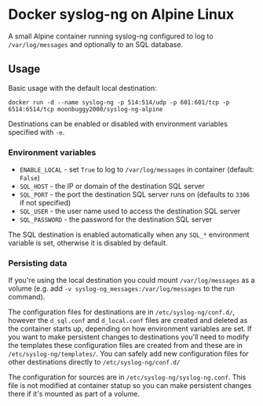 # Docker syslog-ng on Alpine Linux

A small Alpine container running syslog-ng configured to log to `/var/log/messages` and optionally to an SQL database.


## Usage

Basic usage with the default local destination:

```
docker run -d --name syslog-ng -p 514:514/udp -p 601:601/tcp -p 6514:6514/tcp moonbuggy2000/syslog-ng-alpine
```

Destinations can be enabled or disabled with environment variables specified with `-e`.


### Environment variables

* `ENABLE_LOCAL` - set `True` to log to `/var/log/messages` in container (default: `False`)
* `SQL_HOST` - the IP or domain of the destination SQL server
* `SQL_PORT` - the port the destination SQL server runs on (defaults to `3306` if not specified)
* `SQL_USER` - the user name used to access the destination SQL server
* `SQL_PASSWORD` - the password for the destination SQL server

The SQL destination is enabled automatically when any `SQL_*` environment variable is set, otherwise it is disabled by default.


### Persisting data

If you're using the local destination you could mount `/var/log/messages` as a volume (e.g. add `-v syslog-ng_messages:/var/log/messages` to the run command).

The configuration files for destinations are in `/etc/syslog-ng/conf.d/`, however the `d_sql.conf` and `d_local.conf` files are created and deleted as the container starts up, depending on how environment variables are set. If you want to make persistent changes to destinations you'll need to modify the templates these configuration files are created from and these are in `/etc/syslog-ng/templates/`. You can safely add new configuration files for other destinations directly to `/etc/syslog-ng/conf.d/`

The configuration for sources are in `/etc/syslog-ng/syslog-ng.conf`. This file is not modified at container statup so you can make persistent changes there if it's mounted as part of a volume.
